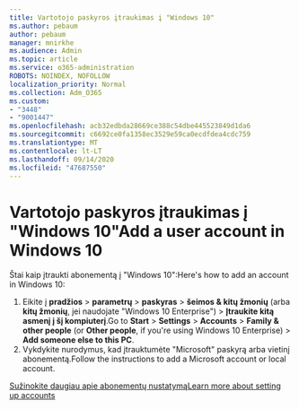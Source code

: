 ```yaml
---
title: Vartotojo paskyros įtraukimas į "Windows 10"
ms.author: pebaum
author: pebaum
manager: mnirkhe
ms.audience: Admin
ms.topic: article
ms.service: o365-administration
ROBOTS: NOINDEX, NOFOLLOW
localization_priority: Normal
ms.collection: Adm_O365
ms.custom:
- "3448"
- "9001447"
ms.openlocfilehash: acb32edbda28669ce388c54dbe445523849d1da6
ms.sourcegitcommit: c6692ce0fa1358ec3529e59ca0ecdfdea4cdc759
ms.translationtype: MT
ms.contentlocale: lt-LT
ms.lasthandoff: 09/14/2020
ms.locfileid: "47687550"
---
```

# <a name="add-a-user-account-in-windows-10"></a><span data-ttu-id="2d6a8-102">Vartotojo paskyros įtraukimas į "Windows 10"</span><span class="sxs-lookup"><span data-stu-id="2d6a8-102">Add a user account in Windows 10</span></span>

<span data-ttu-id="2d6a8-103">Štai kaip įtraukti abonementą į "Windows 10":</span><span class="sxs-lookup"><span data-stu-id="2d6a8-103">Here's how to add an account in Windows 10:</span></span>

1. <span data-ttu-id="2d6a8-104">Eikite į **pradžios**  >  **parametrų**  >  **paskyras**  >  **šeimos & kitų žmonių** (arba **kitų žmonių**, jei naudojate "Windows 10 Enterprise") > **Įtraukite kitą asmenį į šį kompiuterį**.</span><span class="sxs-lookup"><span data-stu-id="2d6a8-104">Go to **Start** > **Settings** > **Accounts** > **Family & other people** (or **Other people**, if you're using Windows 10 Enterprise) > **Add someone else to this PC**.</span></span>
2. <span data-ttu-id="2d6a8-105">Vykdykite nurodymus, kad įtrauktumėte "Microsoft" paskyrą arba vietinį abonementą.</span><span class="sxs-lookup"><span data-stu-id="2d6a8-105">Follow the instructions to add a Microsoft account or local account.</span></span>

[<span data-ttu-id="2d6a8-106">Sužinokite daugiau apie abonementų nustatymą</span><span class="sxs-lookup"><span data-stu-id="2d6a8-106">Learn more about setting up accounts</span></span>](https://support.microsoft.com/help/17197/)